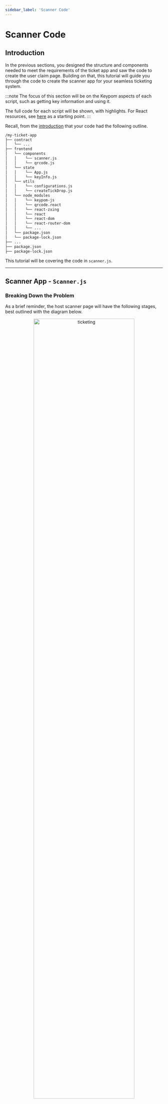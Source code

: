 ```yaml
---
sidebar_label: 'Scanner Code'
---
```

# Scanner Code

## Introduction
In the previous sections, you designed the structure and components needed to meet the requirements of the ticket app and saw the code to create the user claim page. Building on that, this tutorial will guide you through the code to create the scanner app for your seamless ticketing system.

:::note
The focus of this section will be on the Keypom aspects of each script, such as getting key information and using it. 

The full code for each script will be shown, with highlights. For React resources, see [here](https://reactjs.org/docs/hello-world.html) as a starting point.
:::

Recall, from the [introduction](introduction.md) that your code had the following outline.

```bash
/my-ticket-app
├── contract
│   └── ...
├── frontend
│   └── components
│   │    └── scanner.js
│   │    └── qrcode.js
│   └── state
│   │    └── App.js
│   │    └── keyInfo.js
│   └── utils
│   │    └── configurations.js
│   │    └── createTickDrop.js
│   └── node_modules
│   │    └── keypom-js
│   │    └── qrcode.react
│   │    └── react-zxing
│   │    └── react
│   │    └── react-dom
│   │    └── react-router-dom
│   │    └── ...
│   └── package.json
│   └── package-lock.json
├── ...
├── package.json
├── package-lock.json
```

This tutorial will be covering the code in `scanner.js`.

---

## Scanner App - `Scanner.js`
### Breaking Down the Problem
As a brief reminder, the host scanner page will have the following stages, best outlined with the diagram below.

<p align="center">
  <img src={require("/static/img/docs/advanced-tutorials/ticketing/scanner-pink-rounded.png").default} width="80%" height="80%" alt="ticketing" class="rounded-corners"/>
</p>

* **Stage 1, Pre-claim:** A page with the camera viewport open, constantly scanning for QR codes.  
* **Stage 2, Claiming:** Once a QR code is detected and information is scanned in, the app attempts to derive the private key from the QR code to `claim` using the event password. During this time, the app will indicate it is in the process of claiming.
* **Stage 3, Post-claim:** After the `claim` is processed, the page will return either as successful or a failed `claim` based on the validity of the ticket.

After post-claim, the entire cycle will loop back to pre-claim after three seconds. This time interval was set so the host could read any error messages that may appear. You can modify this time by changing the values passed into `timeout()`.


In post-claim, a ticket may be invalid for a few reasons. 
* Incorrect password/key causing the Keypom SDK to return an error when `claim` fails
* A ticket may already be fully claimed; the user has claimed their POAP and so their private key has since been deleted
* The ticket has already been scanned by the host. This means the key's current use is 2. Although this claim *can* be made, it should not. Doing so would mean the attendee loses out on the opportunity to claim their POAP.

### `masterState` State Variable
In order to track all these stages and possible outcomes, a `masterState` state variable will be declared. These are the corresponding values it can take on.

|    **`masterState[0]`**     | **Description**                                                                         |
|-----------------------------|-----------------------------------------------------------------------------------------|
| `masterState[0]` == 1       | *Pre-claim:* Host scanner page is scanning, waiting to read in data                     |
| `masterState[0]` == 2       | *Claiming:* Data has been read, scanner is trying to claim                              |
| `masterState[0]` == 3       | *Post-claim:* Successful `claim`                                                        | 
| `masterState[0]` == 4       | *Post-claim:* Failed to `claim`: SDK returned error, likely incorrect password          | 
| `masterState[0]` == 5       | *Post-claim:* Failed to `claim`: Ticket has been fully claimed and key has been deleted | 
| `masterState[0]` == 6       | *Post-claim:* Failed to `claim`: The ticket has already been scanned                    | 

You may have noticed that `masterState` is an array; this is to include a "data bit" inside to indicate that data has been successfully read in by the scanner. 

|    **`masterState[1]`**         | **Description**                                   |
|---------------------------------|---------------------------------------------------|
| `masterState[1]` == False       | No data has been read, cannot call `claim`        |
| `masterState[1]` == True        | Data has been read, scanner can now try to claim  |

### Initialization and Scanning
Upon app mount, the host scanner page will immediately do the following.  

1) Similar to the other components covered in the previous pages, `scanner.js` will establish a NEAR connection. This is to allow it to receive Keypom information and call `claim`.   
2) Prompt the host for the drop password.  
3) Begin scanning.

These features can be seen in the code snippet below. 
```js reference
https://github.com/keypom/keypom-js/blob/96827e6a585a469cc8693dd0dfaf37de312958a2/docs-advanced-tutorials/ticket-app/frontend/components/scanner.js#L21-L64
```

### Claiming
The claiming process can be controlled using a React `useEffect` hook, that runs everytime the data bit, `masterState[1]`, is updated, indicating that data was read by the scanner. 

The primary task of the claim process is to determine if a claim is:

* Successful - `masterState[0]` = 3.  
* Unsuccessful due to the key being depleted and deleted - `masterState[0]` = 6.  
* Failed due to the ticket having already been scanned by host - `masterState[0]` = 5.  
* Failed due to SDK error (likely an incorrect password) - `masterState[0]` = 4.  

This can be done by a process of elimination. Once the existence of the key is confirmed, you must make sure the ticket has not already be scanned. Then finally, you can attempt to `claim` and return the result of that call.

First, you can check if the key still exists and has not been deleted by calling the SDK funciton [`getKeyInformation`](../../../keypom-sdk/modules.md#getkeyinformation). This will return `null` if the key does not exist. This covers the case of `masterState[0]` == 6.
```js reference
https://github.com/keypom/keypom-js/blob/96827e6a585a469cc8693dd0dfaf37de312958a2/docs-advanced-tutorials/ticket-app/frontend/components/scanner.js#L73-L96
```

Next, the `keyInformation` returned from above can be used to determine the current key use. If it's 1, that means the scanner should call `claim`. If not, then the ticket has already been scanned and should not allow the scanner to double-`claim` the ticket. This covers the case of `masterState[0]` == 5
```js reference
https://github.com/keypom/keypom-js/blob/96827e6a585a469cc8693dd0dfaf37de312958a2/docs-advanced-tutorials/ticket-app/frontend/components/scanner.js#L99-L121
```

Lastly, the current key use *after* the scanner `claim` can be used to determine if the `claim` was successful. If the current key use has been decremented, it can be confirmed that the `claim` was successful. Otherwise, the current key use value would remain the same as before `claim` was called.  This covers the case of `masterState[0]` == 4.
```js reference
https://github.com/keypom/keypom-js/blob/96827e6a585a469cc8693dd0dfaf37de312958a2/docs-advanced-tutorials/ticket-app/frontend/components/scanner.js#L123-L149
```

Put together, this is the `useEffect` hook that claims the key and ultimately determines the components to be rendered by setting `masterState[0]`. 
```js reference
https://github.com/keypom/keypom-js/blob/96827e6a585a469cc8693dd0dfaf37de312958a2/docs-advanced-tutorials/ticket-app/frontend/components/scanner.js#L67-L156
```

### Rendering

The rendering part of the scanner app is relatively simple, as all the logic for states was taken care of during the claim process. The following table outlines what the page should render based on the value of `masterState[0]`, as outlined [above](scanner-code.md#masterstate-state-variable). 

The focus of the renders is on the scanner frame (coloured square) and the text below it. The QR code visible is a code on a phone screen held up to the camera.

|    **Condition and Description**                                                                            | **Render**                                                                                                                                                                               |
|-------------------------------------------------------------------------------------------------------------|------------------------------------------------------------------------------------------------------------------------------------------------------------------------------------------|
| `masterState[0]` == 1, *Stage 1:* Scanner app is scanning, waiting to read in data                          | <p align="center"> <img src={require("/static/img/docs/advanced-tutorials/ticketing/scan-unread.png").default} width="60%" height="60%" alt="ticketing" class="rounded-corners"/></p>    |
| `masterState[0]` == 2, *Stage 2:* Data has been read, scanner is trying to claim                            | <p align="center"> <img src={require("/static/img/docs/advanced-tutorials/ticketing/scan-claiming.png").default} width="60%" height="60%" alt="ticketing" class="rounded-corners"/></p>  |
| `masterState[0]` == 3, *Stage 3:* Successful `claim`                                                        | <p align="center"> <img src={require("/static/img/docs/advanced-tutorials/ticketing/scan-claim-good.png").default} width="60%" height="60%" alt="ticketing" class="rounded-corners"/></p>|
| `masterState[0]` == 4, *Stage 3:* Failed to `claim`: SDK returned error, likely incorrect password          | <p align="center"> <img src={require("/static/img/docs/advanced-tutorials/ticketing/scan-claim-bad.png").default} width="60%" height="60%" alt="ticketing" class="rounded-corners"/></p> |
| `masterState[0]` == 5, *Stage 3:* Failed to `claim`: Ticket has been fully claimed and key has been deleted | <p align="center"> <img src={require("/static/img/docs/advanced-tutorials/ticketing/scan-deleted.png").default} width="60%" height="60%" alt="ticketing" class="rounded-corners"/></p>   |
| `masterState[0]` == 6, *Stage 3:* Failed to `claim`: The ticket has already been scanned                    | <p align="center"> <img src={require("/static/img/docs/advanced-tutorials/ticketing/scan-prior.png").default} width="60%" height="60%" alt="ticketing" class="rounded-corners"/></p>     |


The following expandable section contains code for rendering. 

<details>
<summary>Full scanner.js rendering code</summary>
<p>

``` jsx reference
https://github.com/keypom/keypom-js/blob/96827e6a585a469cc8693dd0dfaf37de312958a2/docs-advanced-tutorials/ticket-app/frontend/components/scanner.js#L157-L284
```

</p>
</details>

### Full Code
The full code, including the set up, claiming, and the rendering, can be seen below.

``` jsx reference
https://github.com/keypom/keypom-js/blob/96827e6a585a469cc8693dd0dfaf37de312958a2/docs-advanced-tutorials/ticket-app/frontend/components/scanner.js#L1-L284
```

---

## Conclusion
In this section, you learned about the `scanner.js` component. Its primary role is to handle the data read in from the QR code reader, and `claim` the private key embedded within the QR code. It is also designed to handle different kinds of errors, such as deleted keys, and tickets that have already been scanned.  

In the next section, you'll be seeing the final product of what you just built!